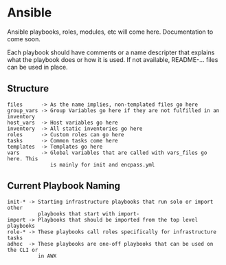 # Ansible

Ansible playbooks, roles, modules, etc will come here. Documentation to come soon.

Each playbook should have comments or a name descripter that explains what the playbook does or how it is used. If not available, README-... files can be used in place.

## Structure

```
files      -> As the name implies, non-templated files go here
group_vars -> Group Variables go here if they are not fulfilled in an inventory
host_vars  -> Host variables go here
inventory  -> All static inventories go here
roles      -> Custom roles can go here
tasks      -> Common tasks come here
templates  -> Templates go here
vars       -> Global variables that are called with vars_files go here. This
              is mainly for init and encpass.yml
```

## Current Playbook Naming

```
init-* -> Starting infrastructure playbooks that run solo or import other
          playbooks that start with import-
import -> Playbooks that should be imported from the top level playbooks
role-* -> These playbooks call roles specifically for infrastructure tasks
adhoc  -> These playbooks are one-off playbooks that can be used on the CLI or
          in AWX
```
